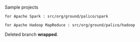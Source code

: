 Sample projects

	for Apache Spark : src/org/ground/palico/spark
	
	for Apache Hadoop MapReduce : src/org/ground/palico/hadoop



Deleted branch __wrapped__. 
